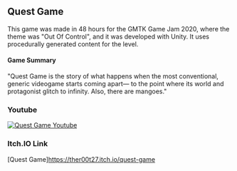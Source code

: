 ## Quest Game

This game was made in 48 hours for the GMTK Game Jam 2020, where the theme was "Out Of Control", and it was developed with Unity. It uses procedurally generated content for the level.

#### Game Summary

"Quest Game is the story of what happens when the most conventional, generic videogame starts coming apart— to the point where its world and protagonist glitch to infinity. Also, there are mangoes."

### Youtube

[![Quest Game Youtube](https://img.youtube.com/vi/WBsbnM0TF2o/0.jpg)](https://youtu.be/WBsbnM0TF2o)

### Itch.IO Link

[Quest Game]https://ther00t27.itch.io/quest-game
